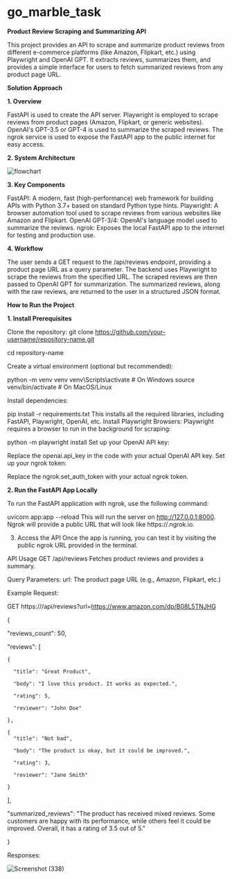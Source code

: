 # go_marble_task

**Product Review Scraping and Summarizing API**


This project provides an API to scrape and summarize product reviews from different e-commerce platforms (like Amazon, Flipkart, etc.) using Playwright and OpenAI GPT. It extracts reviews, summarizes them, and provides a simple interface for users to fetch summarized reviews from any product page URL.

**Solution Approach**


**1. Overview**


FastAPI is used to create the API server.
Playwright is employed to scrape reviews from product pages (Amazon, Flipkart, or generic websites).
OpenAI's GPT-3.5 or GPT-4 is used to summarize the scraped reviews.
The ngrok service is used to expose the FastAPI app to the public internet for easy access.


**2. System Architecture**

![flowchart](https://github.com/user-attachments/assets/408ae9e8-a8e0-4cdf-85a2-a8a1ad2163e7)

**3. Key Components**


FastAPI:
A modern, fast (high-performance) web framework for building APIs with Python 3.7+ based on standard Python type hints.
Playwright:
A browser automation tool used to scrape reviews from various websites like Amazon and Flipkart.
OpenAI GPT-3/4:
OpenAI's language model used to summarize the reviews.
ngrok:
Exposes the local FastAPI app to the internet for testing and production use.


**4. Workflow**


The user sends a GET request to the /api/reviews endpoint, providing a product page URL as a query parameter.
The backend uses Playwright to scrape the reviews from the specified URL.
The scraped reviews are then passed to OpenAI GPT for summarization.
The summarized reviews, along with the raw reviews, are returned to the user in a structured JSON format.




**How to Run the Project**

**1. Install Prerequisites**

Clone the repository:
git clone https://github.com/your-username/repository-name.git

cd repository-name

Create a virtual environment (optional but recommended):

python -m venv venv
venv\Scripts\activate  # On Windows
source venv/bin/activate  # On MacOS/Linux

Install dependencies:

pip install -r requirements.txt
This installs all the required libraries, including FastAPI, Playwright, OpenAI, etc.
Install Playwright Browsers: Playwright requires a browser to run in the background for scraping:

python -m playwright install
Set up your OpenAI API key:

Replace the openai.api_key in the code with your actual OpenAI API key.
Set up your ngrok token:

Replace the ngrok.set_auth_token with your actual ngrok token.



**2. Run the FastAPI App Locally**


To run the FastAPI application with ngrok, use the following command:

uvicorn app:app --reload
This will run the server on http://127.0.0.1:8000. Ngrok will provide a public URL that will look like https://<random-string>.ngrok.io.

3. Access the API
Once the app is running, you can test it by visiting the public ngrok URL provided in the terminal.

API Usage
GET /api/reviews
Fetches product reviews and provides a summary.

Query Parameters:
url: The product page URL (e.g., Amazon, Flipkart, etc.)


Example Request:

GET https://<your-ngrok-url>/api/reviews?url=https://www.amazon.com/dp/B08L5TNJHG


{

  "reviews_count": 50,

  "reviews": [
  
    {
    
      "title": "Great Product",
      
      "body": "I love this product. It works as expected.",
      
      "rating": 5,
      
      "reviewer": "John Doe"

    },
    
    {
      "title": "Not bad",
      
      "body": "The product is okay, but it could be improved.",
      
      "rating": 3,
      
      "reviewer": "Jane Smith"
      
    }

  ],

  "summarized_reviews": "The product has received mixed reviews. Some customers are happy with its performance, while others feel it could be improved. Overall, it has a rating of 3.5 out of 5."

  
}




 Responses:

![Screenshot (338)](https://github.com/user-attachments/assets/0b8dd752-290d-445c-9f7e-b3b80c5505b7)


